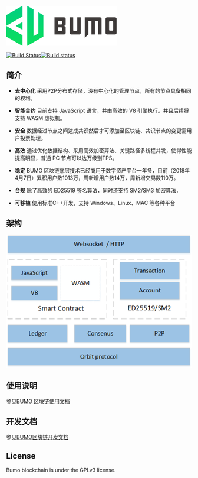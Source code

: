 ![](docs/image/logo.png)

[![Build Status](https://travis-ci.org/bumoproject/bumo.svg?branch=develop)](https://travis-ci.org/bumoproject/bumo)[![Build status](https://ci.appveyor.com/api/projects/status/et33rln9a30yry1w?svg=true)](https://ci.appveyor.com/project/bumo-source/bumo)

 
## __简介__
- __去中心化__ 
采用P2P分布式存储，没有中心化的管理节点，所有的节点具备相同的权利。

- __智能合约__ 
目前支持 JavaScript 语言，并由高效的 V8 引擎执行。并且后续将支持 WASM 虚拟机。

- __安全__ 
数据经过节点之间达成共识然后才可添加至区块链、共识节点的变更需用户投票处理。

- __高效__ 
通过优化数据结构、采用高效加密算法、关键路径多线程并发，使得性能提高明显，普通 PC 节点可以达万级别TPS。

- __稳定__
BUMO 区块链底层技术已经商用于数字资产平台一年多，目前（2018年4月7日）累积用户数1013万，周新增用户数14万，周新增交易数110万。

- __合规__
除了高效的 ED25519 签名算法，同时还支持 SM2/SM3 加密算法，

- __可移植__ 
使用标准C++开发，支持 Windows、Linux、MAC 等各种平台

## __架构__
![](docs/image/arch.png)

## __使用说明__

参见[BUMO 区块链使用文档](docs/manual.md "") 

##  __开发文档__

参见[BUMO区块链开发文档](docs/develop.md "") 

## __License__
Bumo blockchain is under the GPLv3 license.
